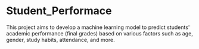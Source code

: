 # Student_Performace
This project aims to develop a machine learning model to predict students' academic performance (final grades) based on various factors such as age, gender, study habits, attendance, and more.
